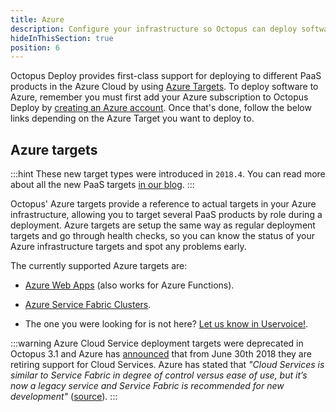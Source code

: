 ```yaml
---
title: Azure
description: Configure your infrastructure so Octopus can deploy software to your Windows servers, Linux servers, or Cloud Regions.
hideInThisSection: true
position: 6
---
```


Octopus Deploy provides first-class support for deploying to different PaaS products in the Azure Cloud by using [Azure Targets](#azure-targets). To deploy software to Azure, remember you must first add your Azure subscription to Octopus Deploy by [creating an Azure account](/docs/infrastructure/azure/creating-an-azure-account/index.md). Once that's done, follow the below links depending on the Azure Target you want to deploy to.

## Azure targets

:::hint
These new target types were introduced in `2018.4`. You can read more about all the new PaaS targets [in our blog](https://octopusdeploy.com/blog/paas-targets).
:::

Octopus' Azure targets provide a reference to actual targets in your Azure infrastructure, allowing you to target several PaaS products by role during a deployment. Azure targets are setup the same way as regular deployment targets and go through health checks, so you can know the status of your Azure infrastructure targets and spot any problems early.

The currently supported Azure targets are:

- [Azure Web Apps](/docs/infrastructure/azure/web-app-targets/index.md) (also works for Azure Functions).

- [Azure Service Fabric Clusters](/docs/infrastructure/azure/service-fabric-cluster-targets/index.md).

- The one you were looking for is not here? [Let us know in Uservoice!](https://octopusdeploy.uservoice.com/).

:::warning
Azure Cloud Service deployment targets were deprecated in Octopus 3.1 and Azure has [announced](https://blogs.msdn.microsoft.com/appserviceteam/2018/03/12/deprecating-service-management-apis-support-for-azure-app-services/) that from June 30th 2018 they are retiring support for Cloud Services. Azure has stated that _"Cloud Services is similar to Service Fabric in degree of control versus ease of use, but it’s now a legacy service and Service Fabric is recommended for new development"_ ([source](https://docs.microsoft.com/en-us/azure/app-service/choose-web-site-cloud-service-vm)).
:::